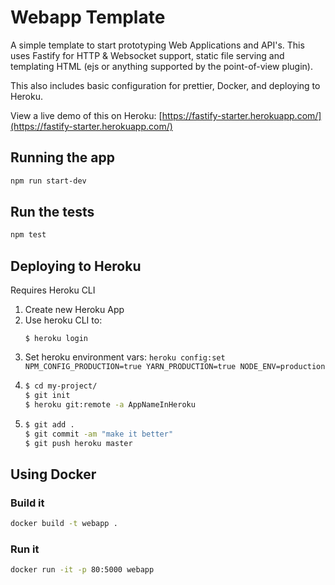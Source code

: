 # Webapp Template

A simple template to start prototyping Web Applications and API's.  This uses Fastify for HTTP & Websocket support, static file serving and templating HTML (ejs or anything supported by the point-of-view plugin).

This also includes basic configuration for prettier, Docker, and deploying to Heroku.

View a live demo of this on Heroku: [https://fastify-starter.herokuapp.com/](https://fastify-starter.herokuapp.com/)

## Running the app

```bash
npm run start-dev
```


## Run the tests

```bash
npm test
```

## Deploying to Heroku

Requires Heroku CLI

1. Create new Heroku App
1. Use heroku CLI to: 
    ```
    $ heroku login
    ```
1. Set heroku environment vars: `heroku config:set NPM_CONFIG_PRODUCTION=true YARN_PRODUCTION=true NODE_ENV=production`
1.
    ```bash
    $ cd my-project/
    $ git init
    $ heroku git:remote -a AppNameInHeroku
    ```
1.
    ```bash
    $ git add .
    $ git commit -am "make it better"
    $ git push heroku master
    ```

## Using Docker

### Build it

```bash
docker build -t webapp .
```

### Run it

```bash
docker run -it -p 80:5000 webapp
```
